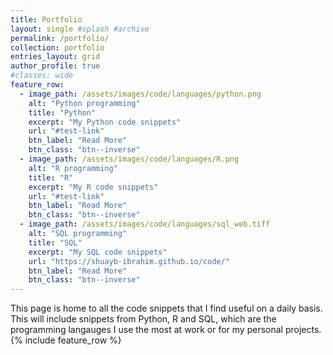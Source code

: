 ```yaml
---
title: Portfolio
layout: single #splash #archive
permalink: /portfolio/
collection: portfolio
entries_layout: grid
author_profile: true
#classes: wide
feature_row:
  - image_path: /assets/images/code/languages/python.png
    alt: "Python programming"
    title: "Python"
    excerpt: "My Python code snippets"
    url: "#test-link"
    btn_label: "Read More"
    btn_class: "btn--inverse"
  - image_path: /assets/images/code/languages/R.png
    alt: "R programming"
    title: "R"
    excerpt: "My R code snippets"
    url: "#test-link"
    btn_label: "Read More"
    btn_class: "btn--inverse"
  - image_path: /assets/images/code/languages/sql_web.tiff
    alt: "SQL programming"
    title: "SQL"
    excerpt: "My SQL code snippets"
    url: "https://shuayb-ibrahim.github.io/code/"
    btn_label: "Read More"
    btn_class: "btn--inverse"
---
```

This page is home to all the code snippets that I find useful on a daily basis. This will include snippets from Python, R and SQL, which are the programming langauges I use the most at work or for my personal projects.
{% include feature_row %}